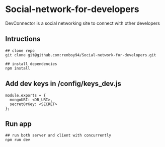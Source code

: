 # Social-network-for-developers

DevConnector is a social networking site to connect with other developers

## Intructions

```
## clone repo
git clone git@github.com:renboy94/Social-network-for-developers.git

## install dependencies
npm install
```

## Add dev keys in /config/keys_dev.js

```
module.exports = {
  mongoURI: <DB_URI>,
  secretOrKey: <SECRET>
};

```

## Run app

```
## run both server and client with concurrently
npm run dev
```
